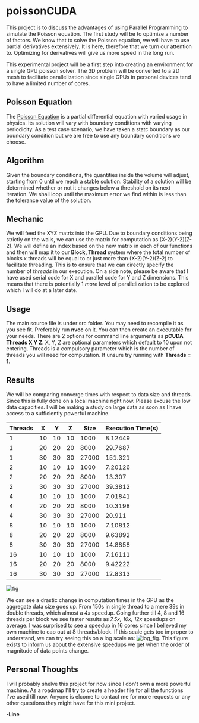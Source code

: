# poissonCUDA

This project is to discuss the advantages of using Parallel Programming to simulate the Poisson equation.
The first study will be to optimize a number of factors. We know that to solve the Poisson equation, we will have to use partial derivatives extensively. It is here, therefore that we turn our attention to. Optimizing for derivatives will give us more speed in the long run.

This experimental project will be a first step into creating an environment for a single GPU poisson solver. The 3D problem will be converted to a 2D mesh to facilitate parallelization since single GPUs in personal devices tend to have a limited number of cores. 

## Poisson Equation

The [Poisson Equation](https://en.wikipedia.org/wiki/Poisson%27s_equation) is a partial differential equation with varied usage in physics. Its solution will vary with boundary conditions with varying periodicity. As a test case scenario, we have taken a statc boundary as our boundary condition but we are free to use any boundary conditions we choose.

## Algorithm

Given the boundary conditions, the quantities inside the volume will adjust, starting from 0 until we reach a stable solution. Stability of a solution will be determined whether or not it changes below a threshold on its next iteration. We shall loop until the maximum error we find within is less than the tolerance value of the solution.

## Mechanic

We will feed the XYZ matrix into the GPU. Due to boundary conditions being strictly on the walls, we can use the matrix for computation as (X-2)(Y-2)(Z-2). We will define an index based on the new matrix in each of our functions and then will map it to our **Block, Thread** system where the total number of blocks x threads will be equal to or just more than (X-2)(Y-2)(Z-2) to facilitate threading. This is to ensure that we can directly specify the number of *threads* in our execution. On a side note, please be aware that I have used serial code for X and parallel code for Y and Z dimensions. This means that there is potentially 1 *more* level of parallelization to be explored which I will do at a later date. 

## Usage

The main source file is under src folder. You may need to recomplie it as you see fit. Preferably run **nvcc** on it. You can then create an executable for your needs. There are 2 options for command line arguments as **pCUDA Threads X Y Z**. X, Y, Z are optional parameters which default to 10 upon not entering. Threads is a compulsory parameter which is the number of threads you will need for computation. If unsure try running with **Threads = 1**.

## Results

We will be comparing converge times with respect to data size and threads. Since this is fully done on a local machine right now. Please excuse the low data capacities. I will be making a study on large data as soon as I have access to a sufficiently powerful machine.

Threads|X|Y|Z|Size|Execution Time(s)
----|------|------|------|---------|---------
1   |  10  |  10  |  10  |  1000   |  8.12449
1   |  20  |  20  |  20  |  8000   |  29.7687
1   |  30  |  30  |  30  |  27000  |  151.321
2   |  10  |  10  |  10  |  1000   |  7.20126
2   |  20  |  20  |  20  |  8000   |  13.307
2   |  30  |  30  |  30  |  27000  |  39.3812
4   |  10  |  10  |  10  |  1000   |  7.01841
4   |  20  |  20  |  20  |  8000   |  10.3198
4   |  30  |  30  |  30  |  27000  |  20.911
8   |  10  |  10  |  10  |  1000   |  7.10812
8   |  20  |  20  |  20  |  8000   |  9.63892
8   |  30  |  30  |  30  |  27000  |  14.8858
16  |  10  |  10  |  10  |  1000   |  7.16111
16  |  20  |  20  |  20  |  8000   |  9.42222
16  |  30  |  30  |  30  |  27000  |  12.8313

![fig](https://user-images.githubusercontent.com/16555024/119909307-2c93e900-bf72-11eb-8079-c8134f6589c2.png)

We can see a drastic change in computation times in the GPU as the aggregate data size goes up. From 150s in single thread to a mere 39s in double threads, which almost a *4x* speedup. Going further till 4, 8 and 16 threads per block we see faster results as *7.5x, 10x, 12x* speedups on average. I was surprised to see a speedup in 16 cores since I believed my own machine to cap out at 8 threads/block. If this scale gets too improper to understand, we can try seeing this on a log scale as:
![log_fig](https://user-images.githubusercontent.com/16555024/119910066-ec356a80-bf73-11eb-8c82-833529214fae.png).
This figure exists to inform us about the extensive speedups we get when the order of magnitude of data points change.

## Personal Thoughts

I will probably shelve this project for now since I don't own a more powerful machine. As a roadmap I'll try to create a header file for all the functions I've used till now. Anyone is elcome to contact me for more requests or any other questions they might have for this mini project.

**-Line**
